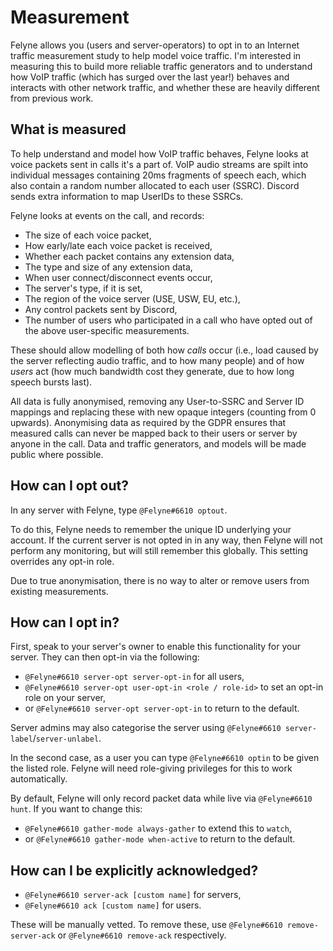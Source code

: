 # Measurement

Felyne allows you (users and server-operators) to opt in to an Internet traffic measurement study to help model voice traffic.
I'm interested in measuring this to build more reliable traffic generators and to understand how VoIP traffic (which has surged over the last year!) behaves and interacts with other network traffic, and whether these are heavily different from previous work.

## What is measured
To help understand and model how VoIP traffic behaves, Felyne looks at voice packets sent in calls it's a part of.
VoIP audio streams are spilt into individual messages containing 20ms fragments of speech each, which also contain a random number allocated to each user (SSRC).
Discord sends extra information to map UserIDs to these SSRCs.

Felyne looks at events on the call, and records:
* The size of each voice packet,
* How early/late each voice packet is received,
* Whether each packet contains any extension data,
* The type and size of any extension data,
* When user connect/disconnect events occur,
* The server's type, if it is set,
* The region of the voice server (USE, USW, EU, etc.),
* Any control packets sent by Discord,
* The number of users who participated in a call who have opted out of the above user-specific measurements.

These should allow modelling of both how *calls* occur (i.e., load caused by the server reflecting audio traffic, and to how many people) and of how *users* act (how much bandwidth cost they generate, due to how long speech bursts last).

All data is fully anonymised, removing any User-to-SSRC and Server ID mappings and replacing these with new opaque integers (counting from 0 upwards).
Anonymising data as required by the GDPR ensures that measured calls can never be mapped back to their users or server by anyone in the call.
Data and traffic generators, and models will be made public where possible.

## How can I opt out?
In any server with Felyne, type `@Felyne#6610 optout`.

To do this, Felyne needs to remember the unique ID underlying your account.
If the current server is not opted in in any way, then Felyne will not perform any monitoring, but will still remember this globally.
This setting overrides any opt-in role.

Due to true anonymisation, there is no way to alter or remove users from existing measurements.

## How can I opt in?
First, speak to your server's owner to enable this functionality for your server.
They can then opt-in via the following:
* `@Felyne#6610 server-opt server-opt-in` for all users,
* `@Felyne#6610 server-opt user-opt-in <role / role-id>` to set an opt-in role on your server,
* or `@Felyne#6610 server-opt server-opt-in` to return to the default.

Server admins may also categorise the server using `@Felyne#6610 server-label`/`server-unlabel`.

In the second case, as a user you can type `@Felyne#6610 optin` to be given the listed role.
Felyne will need role-giving privileges for this to work automatically.

By default, Felyne will only record packet data while live via `@Felyne#6610 hunt`.
If you want to change this:
* `@Felyne#6610 gather-mode always-gather` to extend this to `watch`,
* or `@Felyne#6610 gather-mode when-active` to return to the default.

## How can I be explicitly acknowledged?
* `@Felyne#6610 server-ack [custom name]` for servers,
* `@Felyne#6610 ack [custom name]` for users.

These will be manually vetted.
To remove these, use `@Felyne#6610 remove-server-ack` or `@Felyne#6610 remove-ack` respectively.
